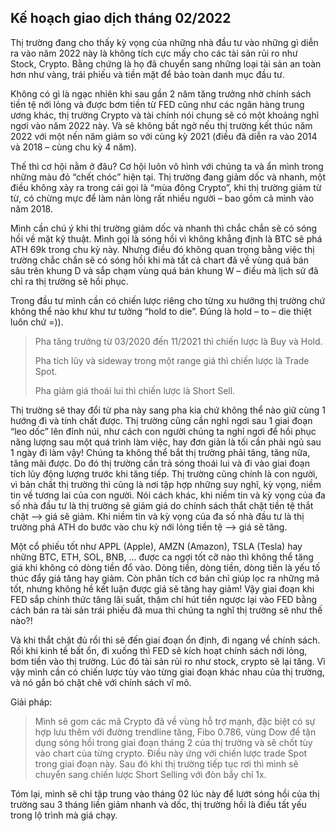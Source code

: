 ## Kế hoạch giao dịch tháng 02/2022

Thị trường đang cho thấy kỳ vọng của những nhà đầu tư vào những gì diễn ra vào năm 2022 này là không tích cực mấy cho các tài sản rủi ro như Stock, Crypto. Bằng chứng là họ đã chuyển sang những loại tài sản an toàn hơn như vàng, trái phiếu và tiền mặt để bảo toàn danh mục đầu tư. 

Không có gì là ngạc nhiên khi sau gần 2 năm tăng trưởng nhờ chính sách tiền tệ nới lỏng và được bơm tiền từ FED cũng như các ngân hàng trung ương khác, thị trường Crypto và tài chính nói chung sẽ có một khoảng nghỉ ngơi vào năm 2022 này. Và sẽ không bất ngờ nếu thị trường kết thúc năm 2022 với một nến năm giảm so với cùng kỳ 2021 (điều đã diễn ra vào 2014 và 2018 – cùng chu kỳ 4 năm). 

Thế thì cơ hội nằm ở đâu? Cơ hội luôn vô hình với chúng ta và ẩn mình trong những màu đỏ “chết chóc” hiện tại. Thị trường đang giảm dốc và nhanh, một điều không xảy ra trong cái gọi là “mùa đông Crypto”, khi thị trường giảm từ từ, có chừng mực để làm nản lòng rất nhiều người – bao gồm cả mình vào năm 2018. 

Mình cần chú ý khi thị trường giảm dốc và nhanh thì chắc chắn sẽ có sóng hồi về mặt kỹ thuật. Mình gọi là sóng hồi vì không khẳng định là BTC sẽ phá ATH 69k trong chu kỳ này. Nhưng điều đó không quan trọng bằng việc thị trường chắc chắn sẽ có sóng hồi khi mà tất cả chart đã về vùng quá bán sâu trên khung D và sắp chạm vùng quá bán khung W – điều mà lịch sử đã chỉ ra thị trường sẽ hồi phục. 

Trong đầu tư mình cần có chiến lược riêng cho từng xu hướng thị trường chứ không thể nào khư khư tư tưởng “hold to die”. Đúng là hold – to – die thiệt luôn chứ =)). 

> Pha tăng trưởng từ 03/2020 đến 11/2021 thì chiến lược là Buy và Hold. 
> 
> Pha tích lũy và sideway trong một range giá thì chiến lược là Trade Spot.
> 
> Pha giảm giá thoái lui thì chiến lược là Short Sell.

Thị trường sẽ thay đổi từ pha này sang pha kia chứ không thể nào giữ cùng 1 hướng đi và tính chất được. Thị trường cũng cần nghỉ ngơi sau 1 giai đoạn “leo dốc” lên đỉnh núi, như cách con người chúng ta nghỉ ngơi để hồi phục năng lượng sau một quá trình làm việc, hay đơn giản là tối cần phải ngủ sau 1 ngày đi làm vậy! Chúng ta không thể bắt thị trường phải tăng, tăng nữa, tăng mãi được. Do đó thị trường cần trả sóng thoái lui và đi vào giai đoạn tích lũy động lượng trước khi tăng tiếp. Thị trường cũng chính là con người, vì bản chất thị trường thì cũng là nơi tập hợp những suy nghĩ, kỳ vọng, niềm tin về tương lai của con người. Nói cách khác, khi niềm tin và kỳ vọng của đa số nhà đầu tư là thị trường sẽ giảm giá do chính sách thắt chặt tiền tệ thắt chặt --> giá sẽ giảm. Khi niềm tin và kỳ vọng của đa số nhà đầu tư là thị trường phá ATH do bước vào chu kỳ nới lỏng tiền tệ --> giá sẽ tăng. 

Một cổ phiếu tốt như APPL (Apple), AMZN (Amazon), TSLA (Tesla) hay những BTC, ETH, SOL, BNB, … được ca ngợi tốt cỡ nào thì không thể tăng giá khi không có dòng tiền đổ vào. Dòng tiền, dòng tiền, dòng tiền là yếu tố thúc đẩy giá tăng hay giảm. Còn phân tích cơ bản chỉ giúp lọc ra những mã tốt, nhưng không hề kết luận được giá sẽ tăng hay giảm! Vậy giai đoạn khi FED sắp chính thức tăng lãi suất, thậm chí hút tiền ngược lại vào FED bằng cách bán ra tài sản trái phiếu đã mua thì chúng ta nghĩ thị trường sẽ như thế nào?!

Và khi thắt chặt đủ rồi thì sẽ đến giai đoạn ổn định, đi ngang về chính sách. Rồi khi kinh tế bất ổn, đi xuống thì FED sẽ kích hoạt chính sách nới lỏng, bơm tiền vào thị trường. Lúc đó tài sản rủi ro như stock, crypto sẽ lại tăng. Vì vậy  mình cần có chiến lược tùy vào từng giai đoạn khác nhau của thị trường, và nó gắn bó chặt chẽ với chính sách vĩ mô.

Giải pháp:

> Mình sẽ gom các mã Crypto đã về vùng hỗ trợ mạnh, đặc biệt có sự hợp lưu thêm với đường trendline tăng, Fibo 0.786, vùng Dow để tận dụng sóng hồi trong giai đoạn tháng 2 của thị trường và sẽ chốt tùy vào chart của từng crypto. Điều này ứng với chiến lược trade Spot trong giai đoạn này. Sau đó khi thị trường tiếp tục rơi thì mình sẽ chuyển sang chiến lược Short Selling với đòn bẩy chỉ 1x. 

Tóm lại, mình sẽ chỉ tập trung vào tháng 02 lúc này để lướt sóng hồi của thị trường sau 3 tháng liền giảm nhanh và dốc, thị trường hồi là điều tất yếu trong lộ trình mà giá chạy. 
